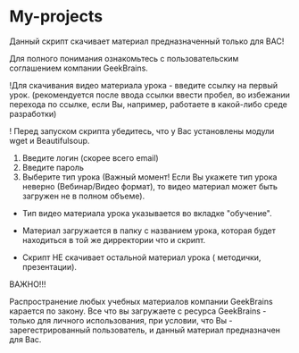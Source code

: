 # My-projects
Данный скрипт скачивает материал предназначенный только для ВАС!

Для полного понимания ознакомьтесь с пользовательским соглашением компании GeekBrains.

!Для скачивания видео материала урока - введите ссылку на первый урок.
(рекомендуется после ввода ссылки ввести пробел, во избежании перехода по ссылке, если Вы, например, работаете в какой-либо среде разработки)

! Перед запуском скрипта убедитесь, что у Вас установлены модули wget и Beautifulsoup.

1. Введите логин (скорее всего email)
2. Введите пароль
3. Выберите тип урока (Важный момент! Если Вы укажете тип урока неверно (Вебинар/Видео формат), то видео материал может быть загружен не в полном объеме).

- Тип видео материала урока указывается во вкладке "обучение".

- Материал загружается в папку с названием урока, которая будет находиться в той же дирректории что и скрипт.

- Скрипт НЕ скачивает остальной материал урока ( методички, презентации).

ВАЖНО!!! 

Распространение любых учебных материалов компании GeekBrains карается по закону. Все что вы загружаете с ресурса GeekBrains - только для личного использования, при условии, что Вы - зарегестрированный пользователь, и данный материал предназначен для Вас.
